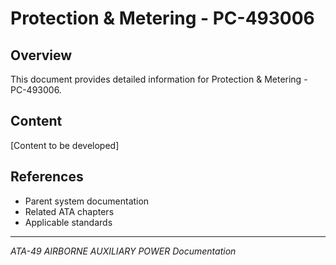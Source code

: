 # Protection & Metering - PC-493006

## Overview

This document provides detailed information for Protection & Metering - PC-493006.

## Content

[Content to be developed]

## References

- Parent system documentation
- Related ATA chapters
- Applicable standards

---

*ATA-49 AIRBORNE AUXILIARY POWER Documentation*
